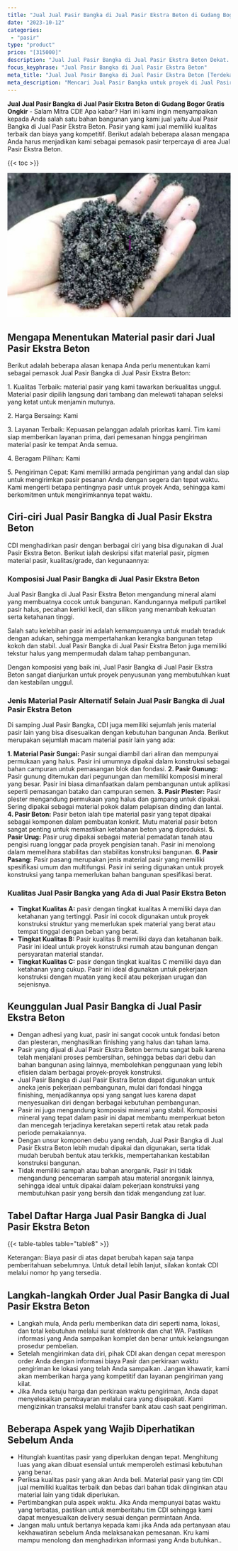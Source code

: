 ```yaml
---
title: "Jual Jual Pasir Bangka di Jual Pasir Ekstra Beton di Gudang Bogor Gratis Ongkir"
date: "2023-10-12"
categories:
 - "pasir"
type: "product"
price: "[315000]"
description: "Jual Jual Pasir Bangka di Jual Pasir Ekstra Beton Dekat. Jual Pasir Bangka ini sering digunakan dalam proyek konstruksi sebagai material adukan yang terpilih dan bersih. Kontak kami untuk mendapatkan informasi lebih lanjut."
focus_keyphrase: "Jual Pasir Bangka di Jual Pasir Ekstra Beton"
meta_title: "Jual Jual Pasir Bangka di Jual Pasir Ekstra Beton [Terdekat] - CDI"
meta_description: "Mencari Jual Pasir Bangka untuk proyek di Jual Pasir Ekstra Beton? Kami menawarkan Jual Pasir Bangka berkualitas untuk bahan campuran. Dapatkan penawaran terbaik sekarang."
---
```


**Jual Jual Pasir Bangka di Jual Pasir Ekstra Beton di Gudang Bogor Gratis Ongkir** - Salam Mitra CDI! Apa kabar? Hari ini kami ingin menyampaikan kepada Anda salah satu bahan bangunan yang kami jual yaitu Jual Pasir Bangka di Jual Pasir Ekstra Beton. Pasir yang kami jual memiliki kualitas terbaik dan biaya yang kompetitif. Berikut adalah beberapa alasan mengapa Anda harus menjadikan kami sebagai pemasok pasir terpercaya di area Jual Pasir Ekstra Beton.

{{< toc >}}

![Jual Jual Pasir Bangka di Jual Pasir Ekstra Beton di Gudang Bogor Gratis Ongkir](/images/pasir/pasir-bangunan-23.jpg)

## Mengapa Menentukan Material pasir dari Jual Pasir Ekstra Beton

Berikut adalah beberapa alasan kenapa Anda perlu menentukan kami sebagai pemasok Jual Pasir Bangka di Jual Pasir Ekstra Beton:

1\.  Kualitas Terbaik: material pasir yang kami tawarkan berkualitas unggul. Material pasir dipilih langsung dari tambang dan melewati tahapan seleksi yang ketat untuk menjamin mutunya.

2\.  Harga Bersaing: Kami

3\.  Layanan Terbaik: Kepuasan pelanggan adalah prioritas kami. Tim kami siap memberikan layanan prima, dari pemesanan hingga pengiriman material pasir ke tempat Anda semua.

4\.  Beragam Pilihan: Kami

5\.  Pengiriman Cepat: Kami memiliki armada pengiriman yang andal dan siap untuk mengirimkan pasir pesanan Anda dengan segera dan tepat waktu. Kami mengerti betapa pentingnya pasir untuk proyek Anda, sehingga kami berkomitmen untuk mengirimkannya tepat waktu.

## Ciri-ciri Jual Pasir Bangka di Jual Pasir Ekstra Beton

CDI menghadirkan pasir dengan berbagai ciri yang bisa digunakan di Jual Pasir Ekstra Beton. Berikut ialah deskripsi sifat material pasir, pigmen material pasir, kualitas/grade, dan kegunaannya:

### Komposisi Jual Pasir Bangka di Jual Pasir Ekstra Beton

Jual Pasir Bangka di Jual Pasir Ekstra Beton mengandung mineral alami yang membuatnya cocok untuk bangunan. Kandungannya meliputi partikel pasir halus, pecahan kerikil kecil, dan silikon yang menambah kekuatan serta ketahanan tinggi.

Salah satu kelebihan pasir ini adalah kemampuannya untuk mudah teraduk dengan adukan, sehingga mempertahankan kerangka bangunan tetap kokoh dan stabil. Jual Pasir Bangka di Jual Pasir Ekstra Beton juga memiliki tekstur halus yang mempermudah dalam tahap pembangunan.

Dengan komposisi yang baik ini, Jual Pasir Bangka di Jual Pasir Ekstra Beton sangat dianjurkan untuk proyek penyusunan yang membutuhkan kuat dan kestabilan unggul.

### Jenis Material Pasir Alternatif Selain Jual Pasir Bangka di Jual Pasir Ekstra Beton

Di samping Jual Pasir Bangka, CDI juga memiliki sejumlah jenis material pasir lain yang bisa disesuaikan dengan kebutuhan bangunan Anda. Berikut merupakan sejumlah macam material pasir lain yang ada:

**1\. Material Pasir Sungai:** Pasir sungai diambil dari aliran dan mempunyai permukaan yang halus. Pasir ini umumnya dipakai dalam konstruksi sebagai bahan campuran untuk pemasangan blok dan fondasi.
**2\. Pasir Gunung:** Pasir gunung ditemukan dari pegunungan dan memiliki komposisi mineral yang besar. Pasir ini biasa dimanfaatkan dalam pembangunan untuk aplikasi seperti pemasangan batako dan campuran semen.
**3\. Pasir Plester:** Pasir plester mengandung permukaan yang halus dan gampang untuk dipakai. Sering dipakai sebagai material pokok dalam pelapisan dinding dan lantai.
**4\. Pasir Beton:** Pasir beton ialah tipe material pasir yang tepat dipakai sebagai komponen dalam pembuatan konkrit. Mutu material pasir beton sangat penting untuk memastikan ketahanan beton yang diproduksi.
**5\. Pasir Urug:** Pasir urug dipakai sebagai material pemadatan tanah atau pengisi ruang longgar pada proyek pengisian tanah. Pasir ini menolong dalam memelihara stabilitas dan stabilitas konstruksi bangunan.
**6\. Pasir Pasang:** Pasir pasang merupakan jenis material pasir yang memiliki spesifikasi umum dan multifungsi. Pasir ini sering digunakan untuk proyek konstruksi yang tanpa memerlukan bahan bangunan spesifikasi berat.

### Kualitas Jual Pasir Bangka yang Ada di Jual Pasir Ekstra Beton

*   **Tingkat Kualitas A:** pasir dengan tingkat kualitas A memiliki daya dan ketahanan yang tertinggi. Pasir ini cocok digunakan untuk proyek konstruksi struktur yang memerlukan spek material yang berat atau tempat tinggal dengan beban yang berat.
*   **Tingkat Kualitas B:** Pasir kualitas B memiliki daya dan ketahanan baik. Pasir ini ideal untuk proyek konstruksi rumah atau bangunan dengan persyaratan material standar.
*   **Tingkat Kualitas C:** pasir dengan tingkat kualitas C memiliki daya dan ketahanan yang cukup. Pasir ini ideal digunakan untuk pekerjaan konstruksi dengan muatan yang kecil atau pekerjaan urugan dan sejenisnya.

## Keunggulan Jual Pasir Bangka di Jual Pasir Ekstra Beton

*   Dengan adhesi yang kuat, pasir ini sangat cocok untuk fondasi beton dan plesteran, menghasilkan finishing yang halus dan tahan lama.
*   Pasir yang dijual di Jual Pasir Ekstra Beton bermutu sangat baik karena telah menjalani proses pembersihan, sehingga bebas dari debu dan bahan bangunan asing lainnya, membolehkan penggunaan yang lebih efisien dalam berbagai proyek-proyek konstruksi.
*   Jual Pasir Bangka di Jual Pasir Ekstra Beton dapat digunakan untuk aneka jenis pekerjaan pembangunan, mulai dari fondasi hingga finishing, menjadikannya opsi yang sangat lues karena dapat menyesuaikan diri dengan berbagai kebutuhan pembangunan.
*   Pasir ini juga mengandung komposisi mineral yang stabil. Komposisi mineral yang tepat dalam pasir ini dapat membantu memperkuat beton dan mencegah terjadinya keretakan seperti retak atau retak pada periode pemakaiannya.
*   Dengan unsur komponen debu yang rendah, Jual Pasir Bangka di Jual Pasir Ekstra Beton lebih mudah dipakai dan digunakan, serta tidak mudah berubah bentuk atau terkikis, mempertahankan kestabilan konstruksi bangunan.
*   Tidak memiliki sampah atau bahan anorganik. Pasir ini tidak mengandung pencemaran sampah atau material anorganik lainnya, sehingga ideal untuk dipakai dalam pekerjaan konstruksi yang membutuhkan pasir yang bersih dan tidak mengandung zat luar.

## Tabel Daftar Harga Jual Pasir Bangka di Jual Pasir Ekstra Beton

{{< table-tables table="table8" >}}

Keterangan: Biaya pasir di atas dapat berubah kapan saja tanpa pemberitahuan sebelumnya. Untuk detail lebih lanjut, silakan kontak CDI melalui nomor hp yang tersedia.

## Langkah-langkah Order Jual Pasir Bangka di Jual Pasir Ekstra Beton

*   Langkah mula, Anda perlu memberikan data diri seperti nama, lokasi, dan total kebutuhan melalui surat elektronik dan chat WA. Pastikan informasi yang Anda sampaikan komplet dan benar untuk kelangsungan prosedur pembelian.
*   Setelah mengirimkan data diri, pihak CDI akan dengan cepat merespon order Anda dengan informasi biaya Pasir dan perkiraan waktu pengiriman ke lokasi yang telah Anda sampaikan. Jangan khawatir, kami akan memberikan harga yang kompetitif dan layanan pengiriman yang kilat.
*   Jika Anda setuju harga dan perkiraan waktu pengiriman, Anda dapat menyelesaikan pembayaran melalui cara yang disepakati. Kami mengizinkan transaksi melalui transfer bank atau cash saat pengiriman.

## Beberapa Aspek yang Wajib Diperhatikan Sebelum Anda

*   Hitunglah kuantitas pasir yang diperlukan dengan tepat. Menghitung luas yang akan dibuat esensial untuk memperoleh estimasi kebutuhan yang benar.
*   Periksa kualitas pasir yang akan Anda beli. Material pasir yang tim CDI jual memiliki kualitas terbaik dan bebas dari bahan tidak diinginkan atau material lain yang tidak diperlukan.
*   Pertimbangkan pula aspek waktu. Jika Anda mempunyai batas waktu yang terbatas, pastikan untuk memberitahu tim CDI sehingga kami dapat menyesuaikan delivery sesuai dengan permintaan Anda.
*   Jangan malu untuk bertanya kepada kami jika Anda ada pertanyaan atau kekhawatiran sebelum Anda melaksanakan pemesanan. Kru kami mampu menolong dan menghadirkan informasi yang Anda butuhkan..